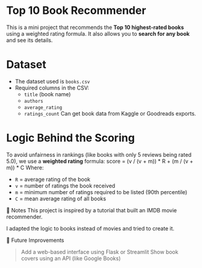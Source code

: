 #  Top 10 Book Recommender

This is a mini project that recommends the **Top 10 highest-rated books** using a weighted rating formula. It also allows you to **search for any book** and see its details.

# Dataset

- The dataset used is `books.csv` 
- Required columns in the CSV:
  - `title` (book name)
  - `authors`
  - `average_rating`
  - `ratings_count`
 Can get book data from Kaggle or Goodreads exports.

# Logic Behind the Scoring

To avoid unfairness in rankings (like books with only 5 reviews being rated 5.0), we use a **weighted rating** formula:
score = (v / (v + m)) * R + (m / (v + m)) * C
Where:
- `R` = average rating of the book
- `v` = number of ratings the book received
- `m` = minimum number of ratings required to be listed (90th percentile)
- `C` = mean average rating of all books

📌 Notes
This project is inspired by a tutorial that built an IMDB movie recommender.

I adapted the logic to books instead of movies and tried to create it.

🌟 Future Improvements
>Add a web-based interface using Flask or Streamlit
>Show book covers using an API (like Google Books)

